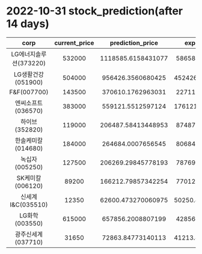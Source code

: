 # 2022-10-31 stock_prediction(after 14 days)

|   corp   |   current_price   |   prediction_price   |   expected_profit   |
|:--------:|:-----------------:|:--------------------:|:-------------------:|
|LG에너지솔루션(373220)|532000|1118585.6158431077|586585.6158431077|
|LG생활건강(051900)|504000|956426.3560680425|452426.35606804246|
|F&F(007700)|143500|370610.1762963031|227110.1762963031|
|엔씨소프트(036570)|383000|559121.5512597124|176121.55125971243|
|하이브(352820)|119000|206487.58413448953|87487.58413448953|
|한솔케미칼(014680)|184000|264684.0007656545|80684.00076565449|
|녹십자(005250)|127500|206269.29845778193|78769.29845778193|
|SK케미칼(006120)|89200|166212.79857342254|77012.79857342254|
|신세계 I&C(035510)|12350|62600.473270060975|50250.473270060975|
|LG화학(003550)|615000|657856.2008807199|42856.20088071993|
|광주신세계(037710)|31650|72863.84773140113|41213.847731401125|
